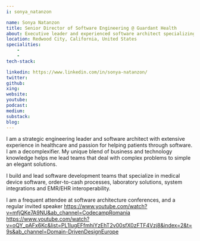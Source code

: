 ```yaml
---
i: sonya_natanzon

name: Sonya Natanzon
title: Senior Director of Software Engineering @ Guardant Health
about: Executive leader and experienced software architect specializing in healthcare and life sciences
location: Redwood City, California, United States
specialities:
    -
    -
tech-stack:

linkedin: https://www.linkedin.com/in/sonya-natanzon/
twitter:
github:
xing:
website:
youtube:
podcast:
medium:
substack:
blog:
---
```


I am a strategic engineering leader and software architect with extensive experience in healthcare and passion for helping patients through software. I am a decomplexifier. My unique blend of business and technology knowledge helps me lead teams that deal with complex problems to simple an elegant solutions.

I build and lead software development teams that specialize in medical device software, order-to-cash processes, laboratory solutions, system integrations and EMR/EHR interoperability.

I am a frequent attendee at software architecture conferences, and a regular invited speaker
https://www.youtube.com/watch?v=mfjQKe7A9NU&ab_channel=CodecampRomania
https://www.youtube.com/watch?v=oQY_pAFx6Kc&list=PL1IugEFfmhiYzEhT2v00sfX0zFTF4Vzj8&index=2&t=9s&ab_channel=Domain-DrivenDesignEurope
